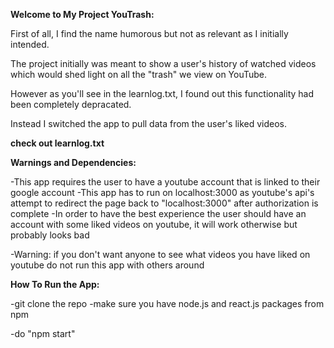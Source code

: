 **Welcome to My Project YouTrash:**

First of all, I find the name humorous but not as relevant as I initially intended.

The project initially was meant to show a user's history of watched videos which would shed light on all the "trash" we view on YouTube.

However as you'll see in the learnlog.txt, I found out this functionality had been completely depracated.

Instead I switched the app to pull data from the user's liked videos.

**check out learnlog.txt**

**Warnings and Dependencies:**

-This app requires the user to have a youtube account that is linked to their google account
-This app has to run on localhost:3000 as youtube's api's attempt to redirect the page back to "localhost:3000" after authorization is complete
-In order to have the best experience the user should have an account with some liked videos on youtube, it will work otherwise but probably looks bad

-Warning: if you don't want anyone to see what videos you have liked on youtube do not run this app with others around

**How To Run the App:**

-git clone the repo
-make sure you have node.js and react.js packages from npm

-do "npm start"

